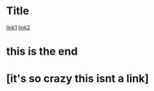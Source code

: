 # Title

[link1](https://something.com)
[link2](some-thing.html)

# this is the end 
# [it's so crazy this isnt a link] 